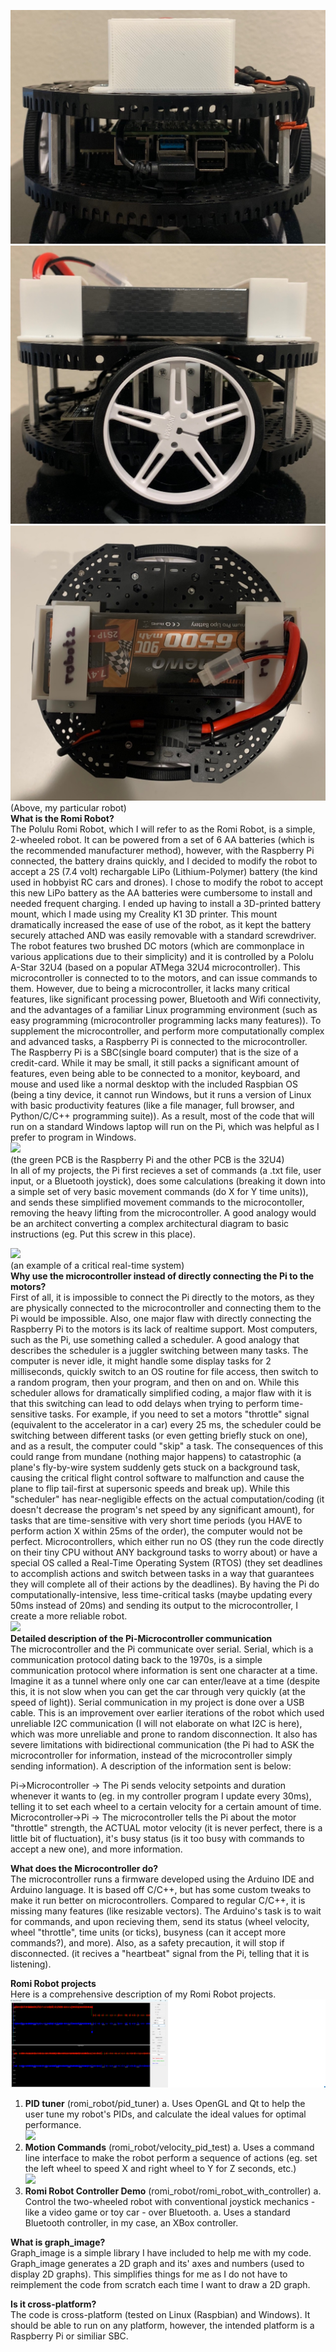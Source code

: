 ![](robot_side_1.jpg)  
![](robot_side_3.jpg)  
![](robot_top.jpg)
(Above, my particular robot)  
**What is the Romi Robot?**  
    The Polulu Romi Robot, which I will refer to as the Romi Robot, is a simple, 2-wheeled robot. It can be powered from a set of 6
AA batteries (which is the recommended manufacturer method), however, with the Raspberry Pi connected, the battery drains quickly, and I decided to modify the robot to accept a 2S (7.4 volt) rechargable LiPo (Lithium-Polymer) battery (the kind used in hobbyist RC cars and drones). I chose to modify the robot to accept this new LiPo battery as the AA batteries were cumbersome to install and needed frequent charging. I ended up having to install a 3D-printed battery mount, which I made using my Creality K1 3D printer. This mount dramatically increased the ease of use of the robot, as it kept the battery securely attached AND was easily removable with a standard screwdriver.  
    The robot features two brushed DC motors (which are commonplace in various applications due to their simplicity) and it is 
controlled by a Pololu A-Star 32U4 (based on a popular ATMega 32U4 microcontroller). This microcontroller is connected to to the motors, and can issue commands to them. However, due to being a microcontroller, it lacks many critical features, like significant processing power, Bluetooth and Wifi connectivity, and the advantages of a familiar Linux programming environment (such as easy programming (microcontroller programming lacks many features)).
    To supplement the microcontroller, and perform more computationally complex and advanced tasks, a Raspberry Pi is connected to the 
microcontroller. The Raspberry Pi is a SBC(single board computer) that is the size of a credit-card. While it may be small, it still packs a significant amount of features, even being able to be connected to a monitor, keyboard, and mouse and used like a normal desktop with the included Raspbian OS (being a tiny device, it cannot run Windows, but it runs a version of Linux with basic productivity features (like a file manager, full browser, and Python/C/C++ programming suite)). As a result, most of the code that will run on a standard Windows laptop will run on the Pi, which was helpful as I prefer to program in Windows.  
![](https://a.pololu-files.com/picture/0J9406.600x480.jpg?5fdb7348a15ae23dc870aee4e1fe0041)  
(the green PCB is the Raspberry Pi and the other PCB is the 32U4)  
    In all of my projects, the Pi first recieves a set of commands (a .txt file, user input, or a Bluetooth joystick), does some 
calculations (breaking it down into a simple set of very basic movement commands (do X for Y time units)), and sends these simplified movement commands to the microcontoller, removing the heavy lifting from the microcontroller. A good analogy would be an architect converting a complex architectural diagram to basic instructions (eg. Put this screw in this place).  

![](https://upload.wikimedia.org/wikipedia/commons/thumb/d/d3/Airbus-319-cockpit.jpg/330px-Airbus-319-cockpit.jpg)  
(an example of a critical real-time system)  
**Why use the microcontroller instead of directly connecting the Pi to the motors?**  
    First of all, it is impossible to connect the Pi directly to the motors, as they are physically connected to the microcontroller
and connecting them to the Pi would be impossible. Also, one major flaw with directly connecting the Raspberry Pi to the motors is its lack of realtime support. Most computers, such as the Pi, use something called a scheduler. A good analogy that describes the scheduler is a juggler switching between many tasks. The computer is never idle, it might handle some display tasks for 2 milliseconds, quickly switch to an OS routine for file access, then switch to a random program, then your program, and then on and on. While this scheduler allows for dramatically simplified coding, a major flaw with it is that this switching can lead to odd delays when trying to perform time-sensitive tasks. For example, if you need to set a motors "throttle" signal (equivalent to the accelerator in a car) every 25 ms, the scheduler could be switching between different tasks (or even getting briefly stuck on one), and as a result, the computer could "skip" a task. The consequences of this could range from mundane (nothing major happens) to catastrophic (a plane's fly-by-wire system suddenly gets stuck on a background task, causing the critical flight control software to malfunction and cause the plane to flip tail-first at supersonic speeds and break up). While this "scheduler" has near-negligible effects on the actual computation/coding (it doesn't decrease the program's net speed by any significant amount), for tasks that are time-sensitive with very short time periods (you HAVE to perform action X within 25ms of the order), the computer would not be perfect. Microcontrollers, which either run no OS (they run the code directly on their tiny CPU without ANY background tasks to worry about) or have a special OS called a Real-Time Operating System (RTOS) (they set deadlines to accomplish actions and switch between tasks in a way that guarantees they will complete all of their actions by the deadlines). By having the Pi do computationally-intensive, less time-critical tasks (maybe updating every 50ms instead of 20ms) and sending its output to the microcontroller, I create a more reliable robot.  
![](https://www.electricaltechnology.org/wp-content/uploads/2020/05/Serial-Communication.png)  
**Detailed description of the Pi-Microcontroller communication**  
    The microcontroller and the Pi communicate over serial. Serial, which is a communication protocol dating back to the 1970s, is a
simple communication protocol where information is sent one character at a time. Imagine it as a tunnel where only one car can enter/leave at a time (despite this, it is not slow when you can get the car through very quickly (at the speed of light)). Serial communication in my project is done over a USB cable. This is an improvement over earlier iterations of the robot which used unreliable I2C communication (I will not elaborate on what I2C is here), which was more unreliable and prone to random disconnection. It also has severe limitations with bidirectional communication (the Pi had to ASK the microcontroller for information, instead of the microcontroller simply sending information). A description of the information sent is below:  

Pi->Microcontroller -> The Pi sends velocity setpoints and duration whenever it wants to (eg. in my controller program I update every 30ms), telling it to set each wheel to a certain velocity for a certain amount of time.  
Microcontroller->Pi -> The microcontroller tells the Pi about the motor "throttle" strength, the ACTUAL motor velocity (it is never perfect, there is a little bit of fluctuation), it's busy status (is it too busy with commands to accept a new one), and more information.

**What does the Microcontroller do?**  
    The microcontroller runs a firmware developed using the Arduino IDE and Arduino language. It is based off C/C++, but has some 
custom tweaks to make it run better on microcontrollers. Compared to regular C/C++, it is missing many features (like resizable vectors). The Arduino's task is to wait for commands, and upon recieving them, send its status (wheel velocity, wheel "throttle", time units (or ticks), busyness (can it accept more commands?), and more). Also, as a safety precaution, it will stop if disconnected. (it recives a "heartbeat" signal from the Pi, telling that it is listening).  

**Romi Robot projects**  
Here is a comprehensive description of my Romi Robot projects.
![](pid_tuner.png)  
1. **PID tuner** (romi_robot/pid_tuner)
    a. Uses OpenGL and Qt to help the user tune my robot's PIDs, and calculate the ideal values for optimal performance.  
[![](https://markdown-videos-api.jorgenkh.no/youtube/hZ06y4L7jlU)](https://youtu.be/hZ06y4L7jlU)  
2. **Motion Commands** (romi_robot/velocity_pid_test)
    a. Uses a command line interface to make the robot perform a sequence of actions (eg. set the left wheel to speed X and right wheel to Y for Z seconds, etc.)  
[![](https://markdown-videos-api.jorgenkh.no/youtube/thmzI69DqIw)](https://youtu.be/thmzI69DqIw)  
3. **Romi Robot Controller Demo** (romi_robot/romi_robot_with_controller)
    a. Control the two-wheeled robot with conventional joystick mechanics - like a video game or toy car - over Bluetooth.
        a. Uses a standard Bluetooth controller, in my case, an XBox controller.

**What is graph_image?**  
    Graph_image is a simple library I have included to help me with my code. Graph_image generates a 2D graph and its' axes and numbers
(used to display 2D graphs). This simplifies things for me as I do not have to reimplement the code from scratch each time I want to draw a 2D graph.

**Is it cross-platform?**  
    The code is cross-platform (tested on Linux (Raspbian) and Windows). It should be able to run on any platform, however, the 
intended platform is a Raspberry Pi or similiar SBC.